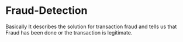 # Fraud-Detection
Basically It describes the solution for transaction fraud and tells us that Fraud has been done or the transaction is legitimate.
